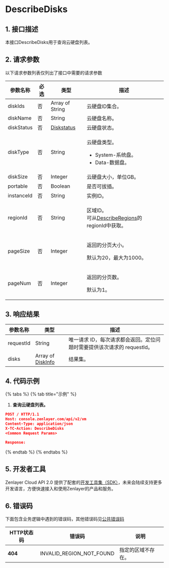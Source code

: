 # DescribeDisks

## 1. 接口描述

本接口DescribeDisks用于查询云硬盘列表。

## 2. 请求参数

以下请求参数列表仅列出了接口中需要的请求参数

| 参数名称       | 必选 | 类型                                                                                                                                    | 描述                                                                                                                                                                                         |
| ---------- | -- | ------------------------------------------------------------------------------------------------------------------------------------- | ------------------------------------------------------------------------------------------------------------------------------------------------------------------------------------------ |
| diskIds    | 否  | Array of String                                                                                                                       | 云硬盘ID集合。                                                                                                                                                                                   |
| diskName   | 否  | String                                                                                                                                | 云硬盘名称。                                                                                                                                                                                     |
| diskStatus | 否  | [Diskstatus](https://app.gitbook.com/o/Rd15U4uRjRmyN7R1SiQh/s/q4kkSWfFMDdA8LtynnfE/\~/changes/236/xu-ni-ji/shu-ju-jie-gou#diskstatus) | 云硬盘状态。                                                                                                                                                                                     |
| diskType   | 否  | String                                                                                                                                | <p>云硬盘类型。</p><ul><li>System-系统盘。</li><li>Data-数据盘。</li></ul>                                                                                                                               |
| diskSize   | 否  | Integer                                                                                                                               | 云硬盘大小，单位GB。                                                                                                                                                                                |
| portable   | 否  | Boolean                                                                                                                               | 是否可拔插。                                                                                                                                                                                     |
| instanceId | 否  | String                                                                                                                                | 实例ID。                                                                                                                                                                                      |
| regionId   | 否  | String                                                                                                                                | <p>区域ID。<br>可从<a href="https://app.gitbook.com/o/Rd15U4uRjRmyN7R1SiQh/s/q4kkSWfFMDdA8LtynnfE/~/changes/271/xu-ni-ji/gong-gong-xin-xi/describeregions">DescribeRegions</a>的regionId中获取。</p> |
| pageSize   | 否  | Integer                                                                                                                               | <p>返回的分页大小。</p><p>默认为20，最大为1000。</p>                                                                                                                                                       |
| pageNum    | 否  | Integer                                                                                                                               | <p>返回的分页数。</p><p>默认为1。</p>                                                                                                                                                                 |

## 3. 响应结果

| 参数名称      | 类型                                                                                                                          | 描述                                         |
| --------- | --------------------------------------------------------------------------------------------------------------------------- | ------------------------------------------ |
| requestId | String                                                                                                                      | 唯一请求 ID，每次请求都会返回。定位问题时需要提供该次请求的 requestId。 |
| disks     | Array of [DiskInfo](https://app.gitbook.com/o/Rd15U4uRjRmyN7R1SiQh/s/q4kkSWfFMDdA8LtynnfE/xu-ni-ji/shu-ju-jie-gou#diskinfo) | 结果集。                                       |

## 4. 代码示例

{% tabs %}
{% tab title="示例" %}
1. **查询云硬盘列表。**

```json
POST / HTTP/1.1
Host: console.zenlayer.com/api/v2/vm
Content-Type: application/json
X-TC-Action: DescribeDisks
<Common Request Params>

Response:

```
{% endtab %}
{% endtabs %}

## 5. 开发者工具

Zenlayer Cloud API 2.0 提供了配套的[开发工具集（SDK）](../../api-introduction/sdk/)，未来会陆续支持更多开发语言，方便快速接入和使用Zenlayer的产品和服务。



## 6. 错误码

下面包含业务逻辑中遇到的错误码，其他错误码见[公共错误码](../../api-introduction/instruction/commonerrorcode.md)

| HTTP状态码 | 错误码                         | 说明        |
| ------- | --------------------------- | --------- |
| **404** | INVALID\_REGION\_NOT\_FOUND | 指定的区域不存在。 |
